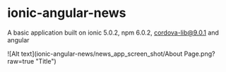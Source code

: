 # ionic-angular-news
A basic application built on ionic 5.0.2, npm 6.0.2, cordova-lib@9.0.1 and angular

![Alt text](ionic-angular-news/news_app_screen_shot/About Page.png?raw=true "Title")
